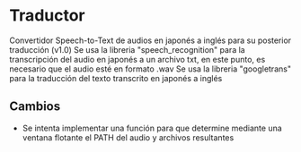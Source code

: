 # Traductor
Convertidor Speech-to-Text de audios en japonés a inglés para su posterior traducción (v1.0)
Se usa la libreria "speech_recognition" para la transcripción del audio en japonés a un archivo txt, en este punto, es necesario que el audio esté en formato .wav
Se usa la libreria "googletrans" para la traducción del texto transcrito en japonés a inglés

## Cambios
- Se intenta implementar una función para que determine mediante una ventana flotante el PATH del audio y archivos resultantes